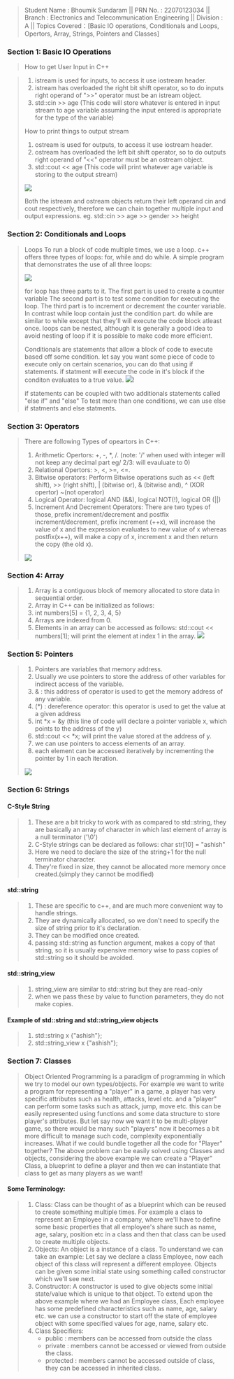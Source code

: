 >Student Name     : Bhoumik Sundaram  ||
>PRN No.      : 22070123034  ||
>Branch   : Electronics and Telecommunication Engineering  ||
>Division : A  ||
> Topics Covered：[Basic IO operations, Conditionals and Loops, Opertors, Array, Strings, Pointers and Classes]
### Section 1: Basic IO Operations
> How to get User Input in C++

> 1. istream is used for inputs, to access it use iostream header.
> 2. istream has overloaded the right bit shift operator, so to do inputs right operand of ">>" operator must be an istream object. 
> 3. std::cin >> age (This code will store whatever is entered in input stream to age variable assuming the input entered is appropriate for the type of the variable)
>
> How to print things to output stream
>
> 1. ostream is used for outputs, to access it use iostream header.
> 2. ostream has overloaded the left bit shift operator, so to do outputs right operand of "<<" operator must be an ostream object.
> 3. std::cout << age (This code will print whatever age variable is storing to the output stream)
>
> ![](Images/1.IO/io.png)
>
> Both the istream and ostream objects return their left operand cin and cout respectively, therefore we can chain together multiple input and output expressions.
> eg. std::cin >> age >> gender >> height
>
### Section 2: Conditionals and Loops
> Loops
> To run a block of code multiple times, we use a loop.
> c++ offers three types of loops: for, while and do while.
> A simple program that demonstrates the use of all three loops:
>
> ![](Images/2.LOOP/loop.png)
>
> for loop has three parts to it.
> The first part is used to create a counter variable
> The second part is to test some condition for executing the loop.
> The third part is to increment or decrement the counter variable.
> In contrast while loop contain just the condition part.
> do while are similar to while except that they'll will execute the code block atleast once.
> loops can be nested, although it is generally a good idea to avoid nesting of loop if it is possible to make code more efficient.
>
> Conditionals are statements that allow a block of code to execute based off some condition.
> let say you want some piece of code to execute only on certain scenarios, you can do that using if statements.
> if statment will execute the code in it's block if the conditon evaluates to a true value.
> ![](Images/2.LOOP/if.png)!
>
> if statements can be coupled with two additionals statements called "else if" and "else"
> To test more than one conditions, we can use else if statments and else statments.
>
### Section 3: Operators
>
> There are following Types of opeartors in C++:
> 1. Arithmetic Opertors: +, -, *, /. (note: '/' when used with integer will not keep any decimal part eg/ 2/3: will evauluate to 0)
> 2. Relational Opertors: >, <, >=, <=.
> 3. Bitwise operators: Perform Bitwise operations such as << (left shift), >> (right shift), | (bitwise or), & (bitwise and), ^ (XOR opertor) ~(not operator)
> 4. Logical Operator: logical AND (&&), logical NOT(!), logical OR (||)
> 5. Increment And Decrement Operators: There are two types of those, prefix increment/decrement and postfix increment/decrement, prefix increment (++x), will increase the value of x and the expression evaluates to new value of x whereas postfix(x++), will make a copy of x, increment x and then return the copy (the old x).
>
> ![](Images/3.Operators/operator.png)
>
### Section 4: Array
>
> 1. Array is a contiguous block of memory allocated to store data in sequential order.
> 2. Array in C++ can be initialized as follows:
> 3. int numbers[5] = {1, 2, 3, 4, 5}
> 4. Arrays are indexed from 0.
> 5. Elements in an array can be accessed as follows:
>    std::cout << numbers[1]; will print the element at index 1 in the array.
> ![](Images/4.Array/array.png)
### Section 5: Pointers
>
> 1. Pointers are variables that memory address.
> 2. Usually we use pointers to store the address of other variables for indirect access of the variable.
> 3. & : this address of operator is used to get the memory address of any variable.
> 4. (*) : dereference operator: this operator is used to get the value at a given address
> 5. int *x = &y (this line of code will declare a pointer variable x, which points to the address of the y)
> 6. std::cout << *x; will print the value stored at the address of y.
> 7. we can use pointers to access elements of an array.
> 8. each element can be accessed iteratively by incrementing the pointer by 1 in each iteration.
>
> ![](Images/5.Pointers/pointer.png)
>
### Section 6: Strings
>
#### C-Style String
> 1. These are a bit tricky to work with as compared to std::string, they are basically an array of character in which last element of array is a null terminator ('\0')
> 2. C-Style strings can be declared as follows: char str[10] = "ashish"
> 3. Here we need to declare the size of the string+1 for the null terminator character.
> 4. They're fixed in size, they cannot be allocated more memory once created.(simply they cannot be modified)
#### std::string 
> 1. These are specific to c++, and are much more convenient way to handle strings.
> 2. They are dynamically allocated, so we don't need to specify the size of string prior to it's declaration.
> 3. They can be modified once created.
> 4. passing std::string as function argument, makes a copy of that string, so it is usually expensive memory wise to pass copies of std::string so it should be avoided.
#### std::string_view
> 1. string_view are similar to std::string but they are read-only
> 2. when we pass these by value to function parameters, they do not make copies.
#### Example of std::string and std::string_view objects
> 1. std::string x {"ashish"};
> 2. std::string_view x {"ashish"};
>
### Section 7: Classes
>
> Object Oriented Programming is a paradigm of programming in which we try to model our own types/objects.
> For example we want to write a program for representing a "player" in a game, a player has very specific attributes such as health, attacks, level etc. and a "player" can perform some tasks such as attack, jump, move etc. this can be easily represented using functions and some data structure to store player's attributes. But let say now we want it to be multi-player game, so there would be many such "players" now it becomes a bit more difficult to manage such code, complexity exponentially increases. What if we could bundle together all the code for "Player" together?
>The above problem can  be easily solved using Classes and objects, considering the above example we can create a "Player" Class, a blueprint to define a player and then we can instantiate that class to get as many players as we want!
#### Some Terminology:
> 1. Class: Class can be thought of as a blueprint which can be reused to create something multiple times. For example a class to represent an Employee in a company, where we'll have to define some basic properties that all employee's share such as name, age, salary, position etc in a class and then that class can be used to create multiple objects.
> 2. Objects: An object is a instance of a class. To understand we can take an example: Let say we declare a class Employee, now each object of this class will represent a different employee. Objects can be given some initial state using something called constructor which we'll see next.
> 3. Constructor: A constructor is used to give objects some initial state/value which is unique to that object. To extend upon the above example where we had an Employee class, Each employee has some predefined characteristics such as name, age, salary etc. we can use a constructor to start off the state of employee object with some specified values for age, name, salary etc.
> 4. Class Specifiers:
>    * public    : members can be accessed from outside the class
>    * private   : members cannot be accessed or viewed from outside the class. 
>    * protected : members cannot be accessed outside of class, they can be accessed in inherited class.





















